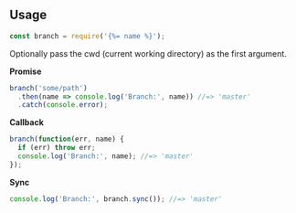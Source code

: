 ## Usage

```js
const branch = require('{%= name %}');
```

Optionally pass the cwd (current working directory) as the first argument.


**Promise**

```js
branch('some/path')
  .then(name => console.log('Branch:', name)) //=> 'master'
  .catch(console.error);
```

**Callback**

```js
branch(function(err, name) {
  if (err) throw err;
  console.log('Branch:', name); //=> 'master'
});
```

**Sync**

```js
console.log('Branch:', branch.sync()); //=> 'master'
```
